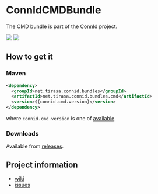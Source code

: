 ConnIdCMDBundle
==============

The CMD bundle is part of the [ConnId](http://connid.tirasa.net) project.

<a href="https://travis-ci.org/Tirasa/ConnIdCMDBundle"><img src="https://api.travis-ci.org/Tirasa/ConnIdCMDBundle.png"/></a>
<a href="https://maven-badges.herokuapp.com/maven-central/net.tirasa.connid.bundles/net.tirasa.connid.bundles.cmd">
  <img src="https://maven-badges.herokuapp.com/maven-central/net.tirasa.connid.bundles/net.tirasa.connid.bundles.cmd/badge.svg"/>
</a>

## How to get it

### Maven

```XML
<dependency>
  <groupId>net.tirasa.connid.bundles</groupId>
  <artifactId>net.tirasa.connid.bundles.cmd</artifactId>
  <version>${connid.cmd.version}</version>
</dependency>
```

where `connid.cmd.version` is one of [available](http://repo1.maven.org/maven2/net/tirasa/connid/bundles/net.tirasa.connid.bundles.cmd/).

### Downloads

Available from [releases](https://github.com/Tirasa/ConnIdCMDBundle/releases).

## Project information

 * [wiki](https://connid.atlassian.net/browse/CMD)
 * [issues](https://connid.atlassian.net/browse/CMD)
